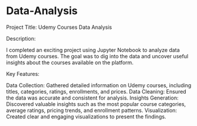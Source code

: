 # Data-Analysis

Project Title: Udemy Courses Data Analysis

Description:

I completed an exciting project using Jupyter Notebook to analyze data from Udemy courses. The goal was to dig into the data and uncover useful insights about the courses available on the platform.

Key Features:

Data Collection: Gathered detailed information on Udemy courses, including titles, categories, ratings, enrollments, and prices.
Data Cleaning: Ensured the data was accurate and consistent for analysis.
Insights Generation: Discovered valuable insights such as the most popular course categories, average ratings, pricing trends, and enrollment patterns.
Visualization: Created clear and engaging visualizations to present the findings.
